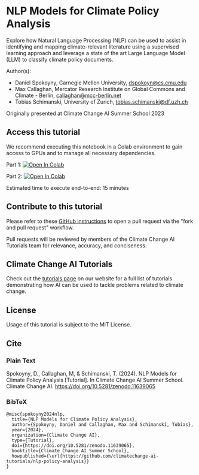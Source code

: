 # NLP Models for Climate Policy Analysis
Explore how Natural Language Processing (NLP) can be used to assist in identifying and mapping climate-relevant literature using a supervised learning approach and leverage a state of the art Large Language Model (LLM) to classify climate policy documents.

Author(s):
* Daniel Spokoyny, Carnegie Mellon University, dspokoyn@cs.cmu.edu
* Max Callaghan, Mercator Research Institute on Global Commons and Climate - Berlin, callaghan@mcc-berlin.net
* Tobias Schimanski, University of Zurich, tobias.schimanski@df.uzh.ch

Originally presented at Climate Change AI Summer School 2023

## Access this tutorial

We recommend executing this notebook in a Colab environment to gain access to GPUs and to manage all necessary dependencies.

Part 1: <a target="_blank" href="https://colab.research.google.com/github/climatechange-ai-tutorials/nlp-policy-analysis/blob/main/part1_evidence_synthesis.ipynb">
  <img src="https://colab.research.google.com/assets/colab-badge.svg" alt="Open In Colab"/>
</a>

Part 2: <a target="_blank" href="https://colab.research.google.com/github/climatechange-ai-tutorials/nlp-policy-analysis/blob/main/part2_paris_prompts.ipynb">
  <img src="https://colab.research.google.com/assets/colab-badge.svg" alt="Open In Colab"/>
</a>

Estimated time to execute end-to-end: 15 minutes 

## Contribute to this tutorial

Please refer to these [GitHub instructions](https://docs.github.com/en/get-started/exploring-projects-on-github/contributing-to-a-project#about-forking) to open a pull request via the "fork and pull request" workflow. 

Pull requests will be reviewed by members of the Climate Change AI Tutorials team for relevance, accuracy, and conciseness.

## Climate Change AI Tutorials
Check out the [tutorials page](https://www.climatechange.ai/tutorials?) on our website for a full list of tutorials demonstrating how AI can be used to tackle problems related to climate change.

## License
Usage of this tutorial is subject to the MIT License.

## Cite

### Plain Text
Spokoyny, D., Callaghan, M, & Schimanski, T. (2024). NLP Models for Climate Policy Analysis [Tutorial]. In Climate Change AI Summer School. Climate Change AI. https://doi.org/10.5281/zenodo.11639065

### BibTeX

```
@misc{spokoyny2024nlp,
  title={NLP Models for Climate Policy Analysis},
  author={Spokoyny, Daniel and Callaghan, Max and Schimanski, Tobias},
  year={2024},
  organization={Climate Change AI},
  type={Tutorial},
  doi={https://doi.org/10.5281/zenodo.11639065},
  booktitle={Climate Change AI Summer School},
  howpublished={\url{https://github.com/climatechange-ai-tutorials/nlp-policy-analysis}}
}
```
